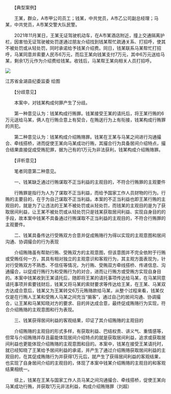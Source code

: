 　　【典型案例】

　　王某，群众，A市甲公司员工；钱某，中共党员，A市乙公司副总经理；马某，中共党员，A市某交警大队民警。

　　2021年11月某日，王某无证驾驶机动车，在A市某酒店附近，撞上交通隔离护栏，因害怕无证驾驶被处罚遂通过朋友介绍找到钱某帮忙疏通关系、打招呼，使其不被处罚或从轻处罚，同时承诺给予钱某介绍费。同日，钱某联系马某帮忙打招呼，马某同意并索要人民币6万元，而后王某向钱某支付7万元，其中6万元送给马某，剩余1万元作为介绍费给钱某。收钱后，马某帮王某向相关人员打招呼。

![](https://www.ccdi.gov.cn/hdjln/ywtt/202205/W020220530361026313859.jpeg)

江苏省金湖县纪委监委 绘图

　　【分歧意见】

　　本案中，对钱某构成何罪产生了分歧。

　　第一种意见认为：钱某构成行贿罪。钱某接受王某的请托后，将王某行贿的6万元送给马某，俩人在行贿合意上有契合，在贿送行为上有衔接，钱某构成行贿罪的共犯。

　　第二种意见认为：钱某构成介绍贿赂罪。钱某在王某与马某之间进行沟通撮合、牵线搭桥，进而促使王某向马某成功行贿，其撮合行为具备居间介绍特点，撮合结果直接促成受贿犯罪，据为己有的1万元为非法获利，钱某构成介绍贿赂罪。

　　【评析意见】

　　笔者同意第二种意见。

　　一、钱某缺乏通过行贿谋取不正当利益的主观目的，不符合行贿罪的主观要件

　　行贿罪是指行为人为了谋取不正当利益，而给予国家工作人员财物的行为。行贿的主要目的，在于为自己谋取不正当利益。本案的不正当利益也即王某行贿的主观目的，就是为了让违法的王某不被处罚或从轻处罚，而钱某的主观目的是为了获取居间利益，让王某不被处罚或从轻处罚只是钱某获取居间利益、实现自身目的的手段，故本案中钱某不具备通过行贿谋取不正当利益的主观目的，不符合行贿罪的主观要件。

　　二、钱某具备传达行受贿双方合意并促成贿赂行为得以实现的主观意图和居间沟通、协调撮合的行为表现

　　介绍贿赂虽有帮助行贿、受贿双方的主观意图，但该意图并不完全依附于行贿或受贿任何一方，其具有相对独立的主观意识和客观行为，其主观方面表现为，针对行受贿双方不熟悉、不信任等情况，为行贿、受贿双方牵线搭桥、传递信息、沟通撮合，以促成行贿行为和受贿行为的对合，进而让行贿方或受贿方实现自身目的。本案中钱某收到王某请托后，随即将王某的请托事项传达给马某，在马某同意请托事项并索要钱财后，钱某又将马某的索财要求等传达给王某，在王某、马某双方达成合意后，钱某又为王某转交6万元贿赂款给马某，从整个过程来看，钱某仅仅是在行贿人王某和受贿人马某之间充当“掮客”，通过自己的居间沟通、协调撮合，让王某和马某知晓对方的要求、目的并达成合意，最终促成贿赂行为实现，符合介绍贿赂的主观意图和行为表现。

　　三、钱某获得居间利益的客观结果，印证了其介绍贿赂的主观目的

　　介绍贿赂的主观目的形式多样，有获取利益、巴结权贵、讲义气、重情感等，但常与介绍贿赂并存且最能体现居间介绍特点的就是获取居间利益，追求或获取居间利益也更能体现介绍贿赂的主观意图和目的。本案中，钱某在接受王某请托时，就已经知晓了王某给予居间利益的承诺，并产生了通过介绍贿赂获取居间利益的主观目的，在其促成贿赂行为并获得1万元后，就产生了获得居间利益的客观结果，也实现了自身居间介绍的主观目的，体现了本案中钱某介绍贿赂的主观目的和客观结果相统一。

　　综上，钱某在王某与国家工作人员马某之间沟通撮合、牵线搭桥，促使王某向马某成功行贿，并获取1万元非法利益，构成介绍贿赂罪（刘超）